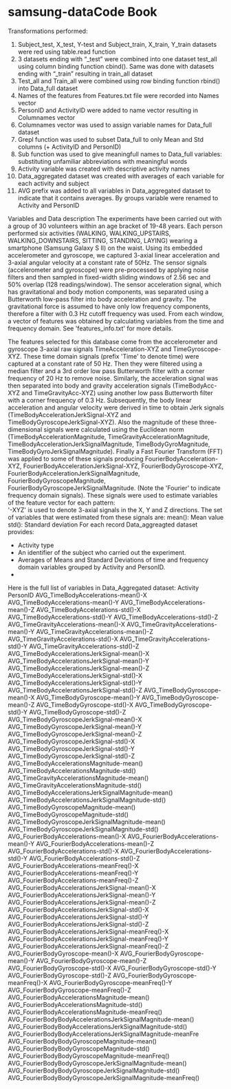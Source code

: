 # samsung-dataCode Book

Transformations performed:

1)	Subject_test, X_test, Y-test and Subject_train, X_train, Y_train datasets were red using table.read function
2)	3 datasets ending with “_test” were combined into one dataset test_all using column binding function cbind(). Same was done with datasets ending with “_train” resulting in train_all dataset
3)	Test_all and Train_all were combined using row binding function rbind() into Data_full dataset
4)	Names of the features from Features.txt file were recorded into Names vector
5)	PersonID and ActivityID were added to name vector resulting in Columnames vector
6)	Columnames vector was used to assign variable names for Data_full dataset
7)	Grepl function was used to subset Data_full to only Mean and Std columns (+ ActivityID and PersonID)
8)	Sub function was used to give meaningfull names to Data_full variables: substituting unfamiliar abbreviations with meaningful words
9)	Activity variable was created with descriptive activity names
10)	Data_aggregated dataset was created with averages of each variable for each activity and subject
11)	AVG prefix was added to all variables in Data_aggregated dataset to indicate that it contains averages. By groups variable were renamed to Activity and PersonID

Variables and Data description
The experiments have been carried out with a group of 30 volunteers within an age bracket of 19-48 years. Each person performed six activities (WALKING, WALKING_UPSTAIRS, WALKING_DOWNSTAIRS, SITTING, STANDING, LAYING) wearing a smartphone (Samsung Galaxy S II) on the waist. Using its embedded accelerometer and gyroscope, we captured 3-axial linear acceleration and 3-axial angular velocity at a constant rate of 50Hz. 
The sensor signals (accelerometer and gyroscope) were pre-processed by applying noise filters and then sampled in fixed-width sliding windows of 2.56 sec and 50% overlap (128 readings/window). The sensor acceleration signal, which has gravitational and body motion components, was separated using a Butterworth low-pass filter into body acceleration and gravity. The gravitational force is assumed to have only low frequency components, therefore a filter with 0.3 Hz cutoff frequency was used. From each window, a vector of features was obtained by calculating variables from the time and frequency domain. See 'features_info.txt' for more details. 
 
The features selected for this database come from the accelerometer and gyroscope 3-axial raw signals TimeAcceleration-XYZ and TimeGyroscope-XYZ. These time domain signals (prefix 'Time' to denote time) were captured at a constant rate of 50 Hz. Then they were filtered using a median filter and a 3rd order low pass Butterworth filter with a corner frequency of 20 Hz to remove noise. Similarly, the acceleration signal was then separated into body and gravity acceleration signals (TimeBodyAcc-XYZ and TimeGravityAcc-XYZ) using another low pass Butterworth filter with a corner frequency of 0.3 Hz. 
Subsequently, the body linear acceleration and angular velocity were derived in time to obtain Jerk signals (TimeBodyAccelerationJerkSignal-XYZ and TimeBodyGyroscopeJerkSignal-XYZ). Also the magnitude of these three-dimensional signals were calculated using the Euclidean norm (TimeBodyAccelerationMagnitude, TimeGravityAccelerationMagnitude, TimeBodyAccelerationJerkSignalMagnitude, TimeBodyGyroMagnitude, TimeBodyGyroJerkSignalMagnitude). 
Finally a Fast Fourier Transform (FFT) was applied to some of these signals producing FourierBodyAcceleration-XYZ, FourierBodyAccelerationJerkSignal-XYZ, FourierBodyGyroscope-XYZ, FourierBodyAccelerationJerkSignalMagnitude, FourierBodyGyroscopeMagnitude, FourierBodyGyroscopeJerkSignalMagnitude. (Note the 'Fourier' to indicate frequency domain signals). 
These signals were used to estimate variables of the feature vector for each pattern:  
'-XYZ' is used to denote 3-axial signals in the X, Y and Z directions.
The set of variables that were estimated from these signals are: 
mean(): Mean value
std(): Standard deviation
For each record Data_aggreagted dataset provides:
- Activity type
- An identifier of the subject who carried out the experiment.
- Averages of Means and Standard Deviations of  time and frequency domain variables grouped by Activity and PersonID.
- 
Here is the full list of variables in Data_Aggregated dataset:
Activity
PersonID
AVG_TimeBodyAccelerations-mean()-X
AVG_TimeBodyAccelerations-mean()-Y
AVG_TimeBodyAccelerations-mean()-Z
AVG_TimeBodyAccelerations-std()-X
AVG_TimeBodyAccelerations-std()-Y
AVG_TimeBodyAccelerations-std()-Z
AVG_TimeGravityAccelerations-mean()-X
AVG_TimeGravityAccelerations-mean()-Y
AVG_TimeGravityAccelerations-mean()-Z
AVG_TimeGravityAccelerations-std()-X
AVG_TimeGravityAccelerations-std()-Y
AVG_TimeGravityAccelerations-std()-Z
AVG_TimeBodyAccelerationsJerkSignal-mean()-X
AVG_TimeBodyAccelerationsJerkSignal-mean()-Y
AVG_TimeBodyAccelerationsJerkSignal-mean()-Z
AVG_TimeBodyAccelerationsJerkSignal-std()-X
AVG_TimeBodyAccelerationsJerkSignal-std()-Y
AVG_TimeBodyAccelerationsJerkSignal-std()-Z
AVG_TimeBodyGyroscope-mean()-X
AVG_TimeBodyGyroscope-mean()-Y
AVG_TimeBodyGyroscope-mean()-Z
AVG_TimeBodyGyroscope-std()-X
AVG_TimeBodyGyroscope-std()-Y
AVG_TimeBodyGyroscope-std()-Z
AVG_TimeBodyGyroscopeJerkSignal-mean()-X
AVG_TimeBodyGyroscopeJerkSignal-mean()-Y
AVG_TimeBodyGyroscopeJerkSignal-mean()-Z
AVG_TimeBodyGyroscopeJerkSignal-std()-X
AVG_TimeBodyGyroscopeJerkSignal-std()-Y
AVG_TimeBodyGyroscopeJerkSignal-std()-Z
AVG_TimeBodyAccelerationsMagnitude-mean()
AVG_TimeBodyAccelerationsMagnitude-std()
AVG_TimeGravityAccelerationsMagnitude-mean()
AVG_TimeGravityAccelerationsMagnitude-std()
AVG_TimeBodyAccelerationsJerkSignalMagnitude-mean()
AVG_TimeBodyAccelerationsJerkSignalMagnitude-std()
AVG_TimeBodyGyroscopeMagnitude-mean()
AVG_TimeBodyGyroscopeMagnitude-std()
AVG_TimeBodyGyroscopeJerkSignalMagnitude-mean()
AVG_TimeBodyGyroscopeJerkSignalMagnitude-std()
AVG_FourierBodyAccelerations-mean()-X
AVG_FourierBodyAccelerations-mean()-Y
AVG_FourierBodyAccelerations-mean()-Z
AVG_FourierBodyAccelerations-std()-X
AVG_FourierBodyAccelerations-std()-Y
AVG_FourierBodyAccelerations-std()-Z
AVG_FourierBodyAccelerations-meanFreq()-X
AVG_FourierBodyAccelerations-meanFreq()-Y
AVG_FourierBodyAccelerations-meanFreq()-Z
AVG_FourierBodyAccelerationsJerkSignal-mean()-X
AVG_FourierBodyAccelerationsJerkSignal-mean()-Y
AVG_FourierBodyAccelerationsJerkSignal-mean()-Z
AVG_FourierBodyAccelerationsJerkSignal-std()-X
AVG_FourierBodyAccelerationsJerkSignal-std()-Y
AVG_FourierBodyAccelerationsJerkSignal-std()-Z
AVG_FourierBodyAccelerationsJerkSignal-meanFreq()-X
AVG_FourierBodyAccelerationsJerkSignal-meanFreq()-Y
AVG_FourierBodyAccelerationsJerkSignal-meanFreq()-Z
AVG_FourierBodyGyroscope-mean()-X
AVG_FourierBodyGyroscope-mean()-Y
AVG_FourierBodyGyroscope-mean()-Z
AVG_FourierBodyGyroscope-std()-X
AVG_FourierBodyGyroscope-std()-Y
AVG_FourierBodyGyroscope-std()-Z
AVG_FourierBodyGyroscope-meanFreq()-X
AVG_FourierBodyGyroscope-meanFreq()-Y
AVG_FourierBodyGyroscope-meanFreq()-Z
AVG_FourierBodyAccelerationsMagnitude-mean()
AVG_FourierBodyAccelerationsMagnitude-std()
AVG_FourierBodyAccelerationsMagnitude-meanFreq()
AVG_FourierBodyBodyAccelerationsJerkSignalMagnitude-mean()
AVG_FourierBodyBodyAccelerationsJerkSignalMagnitude-std()
AVG_FourierBodyBodyAccelerationsJerkSignalMagnitude-meanFre
AVG_FourierBodyBodyGyroscopeMagnitude-mean()
AVG_FourierBodyBodyGyroscopeMagnitude-std()
AVG_FourierBodyBodyGyroscopeMagnitude-meanFreq()
AVG_FourierBodyBodyGyroscopeJerkSignalMagnitude-mean()
AVG_FourierBodyBodyGyroscopeJerkSignalMagnitude-std()
AVG_FourierBodyBodyGyroscopeJerkSignalMagnitude-meanFreq()



